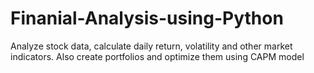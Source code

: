 # Finanial-Analysis-using-Python
Analyze stock data, calculate daily return, volatility and other market indicators. Also create portfolios and optimize them using CAPM model

